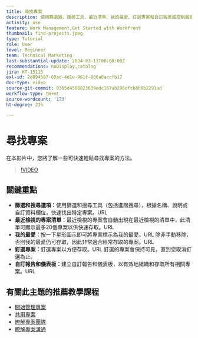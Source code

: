 ```yaml
---
title: 尋找專案
description: 使用篩選器、搜尋工具、最近清單、我的最愛、釘選專案和自訂報表或控制面板，以快速而有條理地存取專案，藉此簡化專案管理。
activity: use
feature: Work Management,Get Started with Workfront
thumbnail: find-projects.jpeg
type: Tutorial
role: User
level: Beginner
team: Technical Marketing
last-substantial-update: 2024-03-11T00:00:00Z
recommendations: noDisplay,catalog
jira: KT-15115
exl-id: 2d894587-60ad-4d1e-961f-886a8accfb17
doc-type: video
source-git-commit: 0365d4500823639edc167ab296efcb8b0b2291ad
workflow-type: tm+mt
source-wordcount: '173'
ht-degree: 23%

---
```


# 尋找專案

在本影片中，您將了解一些可快速輕鬆尋找專案的方法。

>[!VIDEO](https://video.tv.adobe.com/v/3439559/?quality=12&learn=on&enablevpops&captions=chi_hant)

## 關鍵重點

* **篩選和搜尋選項：**&#x200B;使用篩選和搜尋工具（包括進階搜尋），根據名稱、說明或自訂資料欄位，快速找出特定專案。&#x200B;URL
* **最近檢視的專案清單：**&#x200B;最近檢視的專案會自動出現在最近檢視的清單中，此清單可顯示最多20個專案以供快速存取。&#x200B;URL
* **我的最愛：**&#x200B;按一下星形圖示即可將專案標示為我的最愛。&#x200B;URL 除非手動移除，否則我的最愛仍可存取，因此非常適合經常存取的專案。&#x200B;URL
* **釘選專案：**&#x200B;釘選專案以方便存取。&#x200B;URL 釘選的專案會保持可見，直到您取消釘選為止。
* **自訂報告和儀表板：**&#x200B;建立自訂報告和儀表板，以有效地組織和存取所有相關專案。&#x200B;URL


## 有關此主題的推薦教學課程

* [開始管理專案](/help/manage-work/projects/getting-started-manage-a-project.md)
* [共用專案](/help/manage-work/projects/share-a-project.md)
* [瞭解專案團隊](/help/manage-work/projects/understand-the-project-team.md)
* [瞭解專案溝通](/help/manage-work/projects/understand-project-communication.md)
